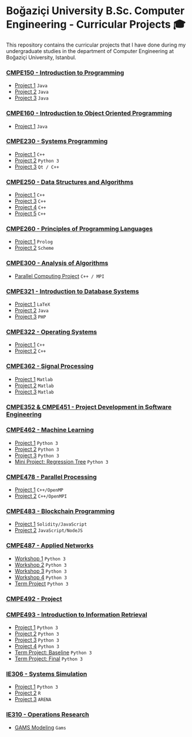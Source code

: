 # Boğaziçi University B.Sc. Computer Engineering - Curricular Projects :mortar_board:
This repository contains the curricular projects that I have done during my undergraduate studies in the department of Computer Engineering at Boğaziçi University, Istanbul.

### [CMPE150 - Introduction to Programming](/CMPE150)
- [Project 1](/CMPE150/Project1) `Java`
- [Project 2](/CMPE150/Project2) `Java`
- [Project 3](/CMPE150/Project3) `Java`

### [CMPE160 - Introduction to Object Oriented Programming](/CMPE160)
- [Project 1](/CMPE160/Project1) `Java`

### [CMPE230 - Systems Programming](/CMPE230)
- [Project 1](/CMPE230/Project1) `C++`
- [Project 2](/CMPE230/Project2) `Python 3`
- [Project 3](/CMPE230/Project3) `Qt / C++`

### [CMPE250 - Data Structures and Algorithms](/CMPE250)
- [Project 1](/CMPE250/Project1) `C++`
- [Project 3](/CMPE250/Project3) `C++`
- [Project 4](/CMPE250/project4) `C++`
- [Project 5](/CMPE250/Project5) `C++`

### [CMPE260 - Principles of Programming Languages](/CMPE260)
- [Project 1](/CMPE260/Project1) `Prolog`
- [Project 2](/CMPE260/Project2) `Scheme`

### [CMPE300 - Analysis of Algorithms](/CMPE300)
- [Parallel Computing Project](/CMPE300) `C++ / MPI`

### [CMPE321 - Introduction to Database Systems](/CMPE321)
- [Project 1](/CMPE321/Project1) `LaTeX`
- [Project 2](/CMPE321/Project2) `Java`
- [Project 3](/CMPE321/Project3) `PHP`

### [CMPE322 - Operating Systems](/cmpe322)
- [Project 1](/CMPE322/Project1) `C++`
- [Project 2](/CMPE322/Project2) `C++`

### [CMPE362 - Signal Processing](/cmpe362)
- [Project 1](/CMPE362/Project1) `Matlab`
- [Project 2](/CMPE362/Project2) `Matlab`
- [Project 3](/CMPE362/Project3) `Matlab`

### [CMPE352 & CMPE451 - Project Development in Software Engineering](https://github.com/bounswe/bounswe2019group6)

### [CMPE462 - Machine Learning](/CMPE462)
- [Project 1](/CMPE462/Projects/Project1) `Python 3`
- [Project 2](/CMPE462/Projects/Project2) `Python 3`
- [Project 3](/CMPE462/Projects/Project3) `Python 3`
- [Mini Project: Regression Tree](/CMPE462/Mini-Project/Regression-Tree) `Python 3`

### [CMPE478 - Parallel Processing](/CMPE478)
- [Project 1](/CMPE478/Project1) `C++/OpenMP`
- [Project 2](/CMPE478/Project2) `C++/OpenMPI`

### [CMPE483 - Blockchain Programming](/CMPE483)
- [Project 1](/CMPE483/Project1) `Solidity/JavaScript`
- [Project 2](/CMPE483/Project2) `JavaScript/NodeJS`

### [CMPE487 - Applied Networks](/CMPE487)
- [Workshop 1](https://github.com/barandenizkorkmaz/bogazici-university-undergraduate-projects/tree/master/CMPE487/Workshop1:%20Netcat%20Chat) `Python 3`
- [Workshop 2](https://github.com/barandenizkorkmaz/bogazici-university-undergraduate-projects/tree/master/CMPE487/Workshop2:%20PyChat) `Python 3`
- [Workshop 3](https://github.com/barandenizkorkmaz/bogazici-university-undergraduate-projects/tree/master/CMPE487/Workshop3:%20Zeroconf) `Python 3`
- [Workshop 4](https://github.com/barandenizkorkmaz/bogazici-university-undergraduate-projects/tree/master/CMPE487/Workshop4:%20Social%20Torrent) `Python 3`
- [Term Project](https://github.com/barandenizkorkmaz/bogazici-university-undergraduate-projects/tree/master/CMPE487/Term%20Project:%20Uno%20Card%20Game) `Python 3`

### [CMPE492 - Project](/CMPE492)

### [CMPE493 - Introduction to Information Retrieval](/CMPE493)
- [Project 1](/CMPE493/Project1) `Python 3`
- [Project 2](/CMPE493/Project2) `Python 3`
- [Project 3](/CMPE493/Project3) `Python 3`
- [Project 4](/CMPE493/Project4) `Python 3`
- [Term Project: Baseline](https://github.com/barandenizkorkmaz/bogazici-university-undergraduate-projects/tree/master/CMPE493/Term%20Project/Baseline) `Python 3`
- [Term Project: Final](https://github.com/barandenizkorkmaz/bogazici-university-undergraduate-projects/tree/master/CMPE493/Term%20Project/Final) `Python 3`

### [IE306 - Systems Simulation](/IE306)
- [Project 1](/IE306/Project1) `Python 3`
- [Project 2](/IE306/Project2) `R`
- [Project 3](/IE306/Project3) `ARENA`

### [IE310 - Operations Research](/IE310)
- [GAMS Modeling](/IE310) `Gams`

